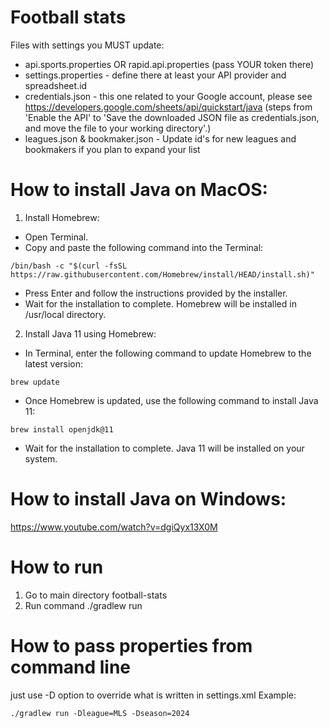 # Football stats
Files with settings you MUST update:
- api.sports.properties OR rapid.api.properties (pass YOUR token there)
- settings.properties - define there at least your API provider and spreadsheet.id
- credentials.json - this one related to your Google account, please see https://developers.google.com/sheets/api/quickstart/java
  (steps from 'Enable the API' to 'Save the downloaded JSON file as credentials.json, and move the file to your working directory'.)
- leagues.json & bookmaker.json - Update id's for new leagues and bookmakers if you plan to expand your list
# How to install Java on MacOS:
1. Install Homebrew:
- Open Terminal.
- Copy and paste the following command into the Terminal:
```
/bin/bash -c "$(curl -fsSL https://raw.githubusercontent.com/Homebrew/install/HEAD/install.sh)"
```
- Press Enter and follow the instructions provided by the installer.
- Wait for the installation to complete. Homebrew will be installed in /usr/local directory.



2. Install Java 11 using Homebrew:
- In Terminal, enter the following command to update Homebrew to the latest version:
```
brew update
```
- Once Homebrew is updated, use the following command to install Java 11:
```
brew install openjdk@11
```
- Wait for the installation to complete. Java 11 will be installed on your system.


# How to install Java on Windows:
https://www.youtube.com/watch?v=dgiQyx13X0M

# How to run
1. Go to main directory football-stats
2. Run command ./gradlew run

# How to pass properties from command line
just use -D option to override what is written in settings.xml
Example:
```agsl
./gradlew run -Dleague=MLS -Dseason=2024
```